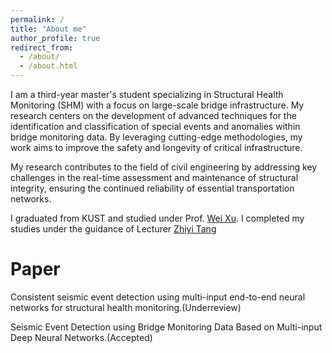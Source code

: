```yaml
---
permalink: /
title: "About me"
author_profile: true
redirect_from: 
  - /about/
  - /about.html
---
```

I am a third-year master's student specializing in Structural Health Monitoring (SHM) with a focus on large-scale bridge infrastructure. My research centers on the development of advanced techniques for the identification and classification of special events and anomalies within bridge monitoring data. By leveraging cutting-edge methodologies, my work aims to improve the safety and longevity of critical infrastructure. 


My research contributes to the field of civil engineering by addressing key challenges in the real-time assessment and maintenance of structural integrity, ensuring the continued reliability of essential transportation networks.


I graduated from KUST and studied under Prof. [Wei Xu](https://orcid.org/0009-0006-5958-9288). I completed my studies under the guidance of Lecturer [Zhiyi Tang](https://scholar.google.com/citations?user=cgAplYkAAAAJ&hl=zh-CN&oi=sra)



Paper
======
Consistent seismic event detection using multi-input end-to-end neural networks for structural health monitoring.(Underreview)

Seismic Event Detection using Bridge Monitoring Data Based on Multi-input Deep Neural Networks.(Accepted)
